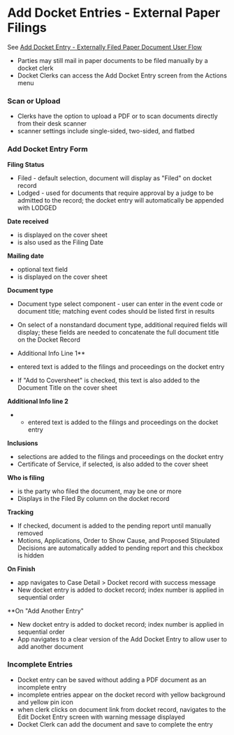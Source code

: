 # Add Docket Entries - External Paper Filings
See [Add Docket Entry - Externally Filed Paper Document User Flow ](https://www.lucidchart.com/invitations/accept/274f4958-92c5-4d5f-9e20-b75ef92ba74a)

* Parties may still mail in paper documents to be filed manually by a docket clerk 
* Docket Clerks can access the Add Docket Entry screen from the Actions menu 

### Scan or Upload 
* Clerks have the option to upload a PDF or to scan documents directly from their desk scanner 
* scanner settings include single-sided, two-sided, and flatbed 

### Add Docket Entry Form 
**Filing Status**
* Filed - default selection, document will display as "Filed" on docket record 
* Lodged - used for documents that require approval by a judge to be admitted to the record; the docket entry will automatically be appended with LODGED 

**Date received**
* is displayed on the cover sheet
* is also used as the Filing Date 

**Mailing date**
* optional text field 
* is displayed on the cover sheet 

**Document type**
* Document type select component - user can enter in the event code or document title; matching event codes should be listed first in results
* On select of a nonstandard document type, additional required fields will display; these fields are needed to concatenate the full document title on the Docket Record 

* Additional Info Line 1**
* entered text is added to the filings and proceedings on the docket entry 
* If "Add to Coversheet" is checked, this text is also added to the Document Title on the cover sheet 

**Additional Info line 2**
* * entered text is added to the filings and proceedings on the docket entry 

**Inclusions**
* selections are added to the filings and proceedings on the docket entry 
* Certificate of Service, if selected, is also added to the cover sheet 

**Who is filing**
* is the party who filed the document, may be one or more 
* Displays in the Filed By column on the docket record 

**Tracking**
* If checked, document is added to the pending report until manually removed 
* Motions, Applications, Order to Show Cause, and Proposed Stipulated Decisions are automatically added to pending report and this checkbox is hidden 

**On Finish** 
* app navigates to Case Detail > Docket record with success message 
* New docket entry is added to docket record; index number is applied in sequential order 

**On "Add Another Entry" 
* New docket entry is added to docket record; index number is applied in sequential order 
* App navigates to a clear version of the Add Docket Entry to allow user to add another document 

### Incomplete Entries 
* Docket entry can be saved without adding a PDF document as an incomplete entry
* incomplete entries appear on the docket record with yellow background and yellow pin icon 
* when clerk clicks on document link from docket record, navigates to the Edit Docket Entry screen with warning message displayed 
* Docket Clerk can add the document and save to complete the entry  

